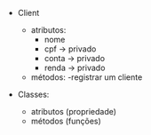 - Client

  - atributos:
    - nome
    - cpf -> privado
    - conta -> privado
    - renda -> privado
  - métodos:
    -registrar um cliente

- Classes:
  - atributos (propriedade)
  - métodos (funções)
